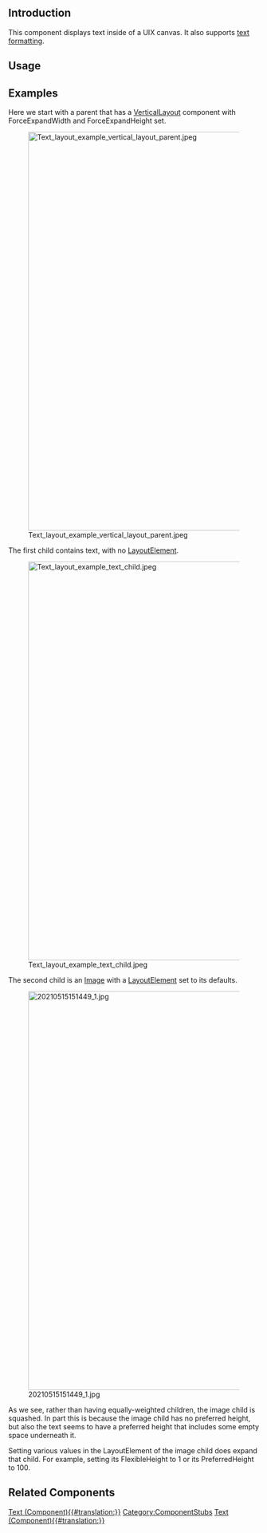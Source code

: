 <languages></languages> <translate>

## Introduction

This component displays text inside of a UIX canvas. It also supports
[text formatting](Text_Formatting "wikilink").

## Usage

## Examples

Here we start with a parent that has a
[VerticalLayout](VerticalLayout_(Component) "wikilink") component with
ForceExpandWidth and ForceExpandHeight set.

<figure>
<img src="Text_layout_example_vertical_layout_parent.jpeg" title="Text_layout_example_vertical_layout_parent.jpeg" width="800" alt="Text_layout_example_vertical_layout_parent.jpeg" /><figcaption aria-hidden="true">Text_layout_example_vertical_layout_parent.jpeg</figcaption>
</figure>

The first child contains text, with no
[LayoutElement](LayoutElement_(Component) "wikilink").

<figure>
<img src="Text_layout_example_text_child.jpeg" title="Text_layout_example_text_child.jpeg" width="800" alt="Text_layout_example_text_child.jpeg" /><figcaption aria-hidden="true">Text_layout_example_text_child.jpeg</figcaption>
</figure>

The second child is an [Image](Image_(Component) "wikilink") with a
[LayoutElement](LayoutElement_(Component) "wikilink") set to its
defaults.

<figure>
<img src="20210515151449_1.jpg" title="20210515151449_1.jpg" width="800" alt="20210515151449_1.jpg" /><figcaption aria-hidden="true">20210515151449_1.jpg</figcaption>
</figure>

As we see, rather than having equally-weighted children, the image child
is squashed. In part this is because the image child has no preferred
height, but also the text seems to have a preferred height that includes
some empty space underneath it.

Setting various values in the LayoutElement of the image child does
expand that child. For example, setting its FlexibleHeight to 1 or its
PreferredHeight to 100.

## Related Components

</translate>

[Text
(Component){{#translation:}}](Category:Components{{#translation:}} "wikilink")
[Category:ComponentStubs](Category:ComponentStubs "wikilink") [Text
(Component){{#translation:}}](Category:Components:UIX:Graphics{{#translation:}} "wikilink")
